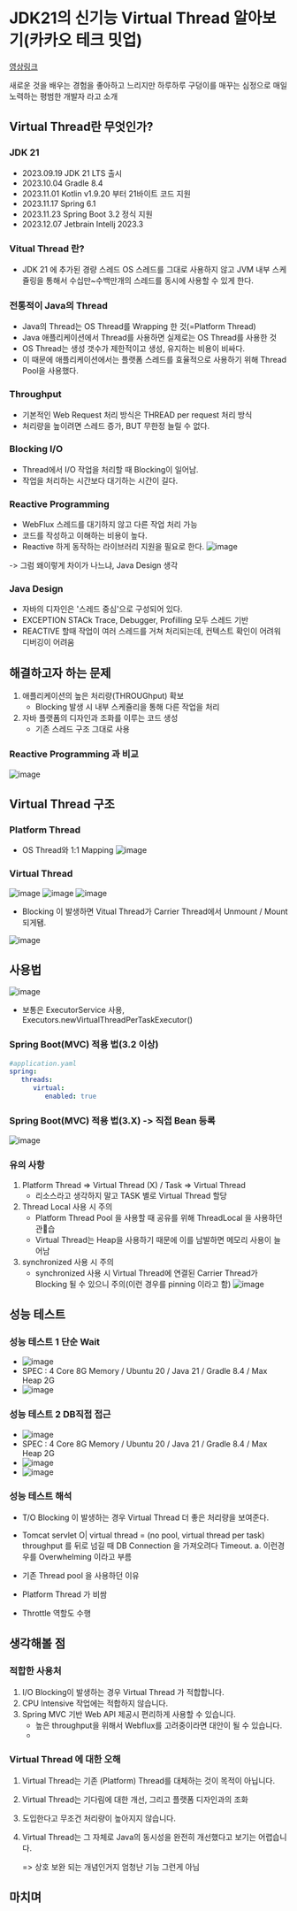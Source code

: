 # JDK21의 신기능 Virtual Thread 알아보기(카카오 테크 밋업)

[영상링크](https://www.youtube.com/watch?v=vQP6Rs-ywlQ)

새로운 것을 배우는 경험을 좋아하고 느리지만 하루하루 구덩이를 매꾸는 심정으로 매일 노력하는 평범한 개발자 라고 소개

## Virtual Thread란 무엇인가?

### JDK 21 
- 2023.09.19 JDK 21 LTS 출시
- 2023.10.04 Gradle 8.4
- 2023.11.01 Kotlin v1.9.20 부터 21바이트 코드 지원
- 2023.11.17 Spring 6.1
- 2023.11.23 Spring Boot 3.2 정식 지원
- 2023.12.07 Jetbrain Intellj 2023.3

### Vitual Thread 란?
- JDK 21 에 추가된 경량 스레드 OS 스레드를 그대로 사용하지 않고 JVM 내부 스케쥴링을 통해서 수십만~수백만개의 스레드를 동시에 사용할 수 있게 한다.

### 전통적이 Java의 Thread
- Java의 Thread는 OS Thread를 Wrapping 한 것(=Platform Thread)
- Java 애플리케이션에서 Thread를 사용하면 실제로는 OS Thread를 사용한 것
- OS Thread는 생성 갯수가 제한적이고 생성, 유지하는 비용이 비싸다.
- 이 때문에 애플리케이션에서는 플랫폼 스레드를 효율적으로 사용하기 위해 Thread Pool을 사용했다.

### Throughput
- 기본적인 Web Request 처리 방식은 THREAD per request 처리 방식
- 처리량을 높이려면 스레드 증가, BUT 무한정 늘릴 수 없다.

### Blocking I/O
- Thread에서 I/O 작업을 처리할 때 Blocking이 일어남.
- 작업을 처리하는 시간보다 대기하는 시간이 길다.

### Reactive Programming
- WebFlux 스레드를 대기하지 않고 다른 작업 처리 가능
- 코드를 작성하고 이해하는 비용이 높다.
- Reactive 하게 동작하는 라이브러리 지원을 필요로 한다.
![image](https://github.com/rlarudgkswkd/TIL-repository/assets/48428850/45f092a9-775e-4cc7-b8d2-33af19e51a93)

-> 그럼 왜이렇게 차이가 나느냐, Java Design 생각

### Java Design 
- 자바의 디자인은 '스레드 중심'으로 구성되어 있다.
- EXCEPTION STACk Trace, Debugger, Profilling 모두 스레드 기반
- REACTIVE 할때 작업이 여러 스레드를 거쳐 처리되는데, 컨텍스트 확인이 어려워 디버깅이 어려움

## 해결하고자 하는 문제
1. 애플리케이션의 높은 처리량(THROUGhput) 확보
   - Blocking 발생 시 내부 스케쥴리을 통해 다른 작업을 처리
2. 자바 플랫폼의 디자인과 조화를 이루는 코드 생성
   - 기존 스레드 구조 그대로 사용

### Reactive Programming 과 비교
![image](https://github.com/rlarudgkswkd/TIL-repository/assets/48428850/92614ad9-e327-46e6-a5be-cbe2b1299769)

## Virtual Thread 구조

### Platform Thread
- OS Thread와 1:1 Mapping
![image](https://github.com/rlarudgkswkd/TIL-repository/assets/48428850/d15006db-e51d-4876-8739-f813382e625e)


### Virtual Thread
![image](https://github.com/rlarudgkswkd/TIL-repository/assets/48428850/7b803cc6-eeca-495f-b070-e38c5e2b5c9d)
![image](https://github.com/rlarudgkswkd/TIL-repository/assets/48428850/f59d834b-a1b4-484c-ab83-b4816a30dfce)
![image](https://github.com/rlarudgkswkd/TIL-repository/assets/48428850/bb47cae6-80c1-4999-ab45-44572f5fa9a8)
- Blocking 이 발생하면 Vitual Thread가 Carrier Thread에서 Unmount / Mount 되게됌.

![image](https://github.com/rlarudgkswkd/TIL-repository/assets/48428850/8a1c6b43-d1b3-4a32-a825-dea87aa0c16f)

## 사용법
![image](https://github.com/rlarudgkswkd/TIL-repository/assets/48428850/1e71d466-a449-45b4-bf85-c53fe605388b)
- 보통은 ExecutorService 사용, Executors.newVirtualThreadPerTaskExecutor()

### Spring Boot(MVC) 적용 법(3.2 이상)
```yaml
#application.yaml
spring:
   threads:
      virtual:
         enabled: true

```
### Spring Boot(MVC) 적용 법(3.X) -> 직접 Bean 등록
![image](https://github.com/rlarudgkswkd/TIL-repository/assets/48428850/eb02de8b-e3fb-4a68-bc90-9ba6b24c7c6e)

### 유의 사항 
1. Platform Thread => Virtual Thread (X) / Task => Virtual Thread
   - 리소스라고 생각하지 말고 TASK 별로 Virtual Thread 할당
2. Thread Local 사용 시 주의
   - Platform Thread Pool 을 사용할 때 공유를 위해 ThreadLocal 을 사용하던 관습
   - Virtual Thread는 Heap을 사용하기 때문에 이를 남발하면 메모리 사용이 늘어남
3. synchronized 사용 시 주의
   - synchronized 사용 시 Virtual Thread에 연결된 Carrier Thread가 Blocking 될 수 있으니 주의(이런 경우를 pinning 이라고 함)
     ![image](https://github.com/rlarudgkswkd/TIL-repository/assets/48428850/2fb843d3-8717-478d-a4bd-2d091f719229)

## 성능 테스트

### 성능 테스트 1 단순 Wait
- ![image](https://github.com/rlarudgkswkd/TIL-repository/assets/48428850/9f1be1b3-079d-4a76-9e51-9d4b525fd1f7)
- SPEC : 4 Core 8G Memory / Ubuntu 20 / Java 21 / Gradle 8.4 / Max Heap 2G
- ![image](https://github.com/rlarudgkswkd/TIL-repository/assets/48428850/a5b31957-300f-455d-a323-a3a0b74e5c01)

### 성능 테스트 2 DB직접 접근
- ![image](https://github.com/rlarudgkswkd/TIL-repository/assets/48428850/69bc56b6-6f91-4b07-aacc-b703399e9536)
- SPEC : 4 Core 8G Memory / Ubuntu 20 / Java 21 / Gradle 8.4 / Max Heap 2G
- ![image](https://github.com/rlarudgkswkd/TIL-repository/assets/48428850/e192ebfd-da55-4f02-ab5d-99637d47cd2b)
- ![image](https://github.com/rlarudgkswkd/TIL-repository/assets/48428850/8e75e6a9-0a9d-4b3c-9022-bb3d21fa93b4)

### 성능 테스트 해석
- T/O Blocking 이 발생하는 경우 Virtual Thread 더 좋은 처리량을 보여준다.
- Tomcat servlet O| virtual thread = (no pool, virtual thread per task) throughput 를 뒤로 넘길 때 DB Connection 을 가져오려다 Timeout.
  a. 이런경우를 Overwhelming 이라고 부름
  
- 기존 Thread pool 을 사용하던 이유
- Platform Thread 가 비쌈
- Throttle 역할도 수행

## 생각해볼 점

### 적합한 사용처
1. I/O Blocking이 발생하는 경우 Virtual Thread 가 적합합니다.
2. CPU Intensive 작업에는 적합하지 않습니다.
3. Spring MVC 기반 Web API 제공시 편리하게 사용할 수 있습니다.
    - 높은 throughput을 위해서 Webflux를 고려중이라면 대안이 될 수 있습니다.
    - 
### Virtual Thread 에 대한 오해
1. Virtual Thread는 기존 (Platform) Thread를 대체하는 것이 목적이 아닙니다.
2. Virtual Thread는 기다림에 대한 개선, 그리고 플랫폼 디자인과의 조화
3. 도입한다고 무조건 처리량이 높아지지 않습니다.
4. Virtual Thread는 그 자체로 Java의 동시성을 완전히 개선했다고 보기는 어렵습니다.

   => 상호 보완 되는 개념인거지 엄청난 기능 그런게 아님

## 마치며
